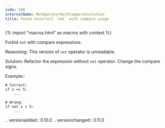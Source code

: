 ```yaml
---
code: 508
internalName: NotOperatorWithCompareViolation
title: Found incorrect `not` with compare usage
---
```


{% import "macros.html" as macros with context %}


Forbid ``not`` with compare expressions.

Reasoning:
    This version of ``not`` operator is unreadable.

Solution:
    Refactor the expression without ``not`` operator.
    Change the compare signs.

Example::

    # Correct:
    if x <= 5:
        ...

    # Wrong:
    if not x > 5:
        ...

.. versionadded:: 0.10.0
.. versionchanged:: 0.11.0
